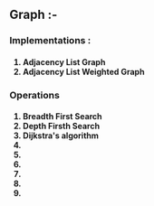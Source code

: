 <h2><b>Graph :- </b></h2>
<h3>Implementations : </h3>
<h4>
<ol>
<li>Adjacency List Graph</li>
<li>Adjacency List Weighted Graph</li>
</ol>
</h4>
<h3>Operations</h3>
<h4>
<ol>
<li>Breadth First Search</li>
<li>Depth Firsth Search</li>
<li>Dijkstra's algorithm</li>
<li></li>
<li></li>
<li></li>
<li></li>
<li></li>
<li></li>
</ol>
</h4>